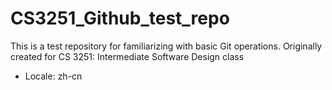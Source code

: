 # CS3251_Github_test_repo
This is a test repository for familiarizing with basic Git operations. Originally created for CS 3251: Intermediate Software Design class

* Locale: zh-cn